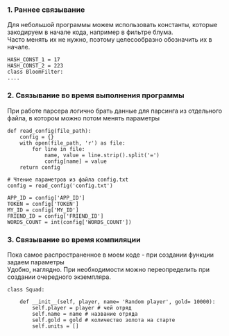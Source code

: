 ### 1. Раннее связывание
Для небольшой программы можем использовать константы, которые закодируем в начале кода, например в фильтре блума.  
Часто менять их не нужно, поэтому целесообразно обозначить их в начале.  
```
HASH_CONST_1 = 17
HASH_CONST_2 = 223
class BloomFilter:
....
```
### 2. Связывание во время выполнения программы
При работе парсера логично брать данные для парсинга из отдельного файла, в котором можно потом менять параметры
```
def read_config(file_path):
    config = {}
    with open(file_path, 'r') as file:
        for line in file:
            name, value = line.strip().split('=')
            config[name] = value
    return config

# Чтение параметров из файла config.txt
config = read_config('config.txt')

APP_ID = config['APP_ID']
TOKEN = config['TOKEN']
MY_ID = config['MY_ID']
FRIEND_ID = config['FRIEND_ID']
WORDS_COUNT = int(config['WORDS_COUNT'])
```
### 3. Связывание во время компиляции
Пока самое распространенное в моем коде - при создании функции задаем параметры  
Удобно, наглядно. При необходимости можно переопределить при создании очередного экземпляра.

```
class Squad:

    def __init__(self, player, name= 'Random player', gold= 10000):
        self.player = player # чей отряд
        self.name = name # название отряда
        self.gold = gold # количество золота на старте
        self.units = []
```





